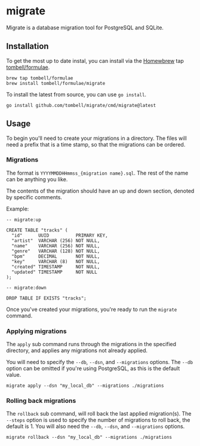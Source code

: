 # migrate

Migrate is a database migration tool for PostgreSQL and SQLite.

## Installation

To get the most up to date instal, you can install via the
[Homewbrew](https://brew.sh) tap
[tombell/formulae](https://github.com/tombell/homebrew-formulae).

    brew tap tombell/formulae
    brew install tombell/formulae/migrate

To install the latest from source, you can use `go install`.

    go install github.com/tombell/migrate/cmd/migrate@latest

## Usage

To begin you'll need to create your migrations in a directory. The files will
need a prefix that is a time stamp, so that the migrations can be ordered.

### Migrations

The format is `YYYYMMDDHHmmss_{migration name}.sql`. The rest of the name can be
anything you like.

The contents of the migration should have an up and down section, denoted by
specific comments.

Example:

    -- migrate:up

    CREATE TABLE "tracks" (
      "id"      UUID          PRIMARY KEY,
      "artist"  VARCHAR (256) NOT NULL,
      "name"    VARCHAR (256) NOT NULL,
      "genre"   VARCHAR (128) NOT NULL,
      "bpm"     DECIMAL       NOT NULL,
      "key"     VARCHAR (8)   NOT NULL,
      "created" TIMESTAMP     NOT NULL,
      "updated" TIMESTAMP     NOT NULL
    );

    -- migrate:down

    DROP TABLE IF EXISTS "tracks";

Once you've created your migrations, you're ready to run the `migrate` command.

### Applying migrations

The `apply` sub command runs through the migrations in the specified directory,
and applies any migrations not already applied.

You will need to specify the `--db`, `--dsn`, and `--migrations` options. The
`--db` option can be omitted if you're using PostgreSQL, as this is the default
value.

    migrate apply --dsn "my_local_db" --migrations ./migrations

### Rolling back migrations

The `rollback` sub command, will roll back the last applied migration(s). The
`--steps` option is used to specify the number of migrations to roll back, the
default is 1. You will also need the `--db`, `--dsn`, and `--migrations`
options.

    migrate rollback --dsn "my_local_db" --migrations ./migrations
